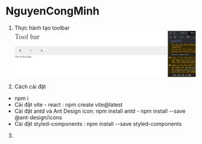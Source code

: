 # NguyenCongMinh
1. Thực hành tạo toolbar
![Screenshot](https://github.com/minhnc62/NguyenCongMinh/blob/main/Toolbar/public/images/toolbar.PNG)

2. Cách cài đặt
  - npm i
  - Cài đặt vite - react : npm create vite@latest
  - Cài đặt antd và Ant Design icon: npm install antd - npm install --save @ant-design/icons
  - Cài đặt styled-components : npm install --save styled-components
3. 
